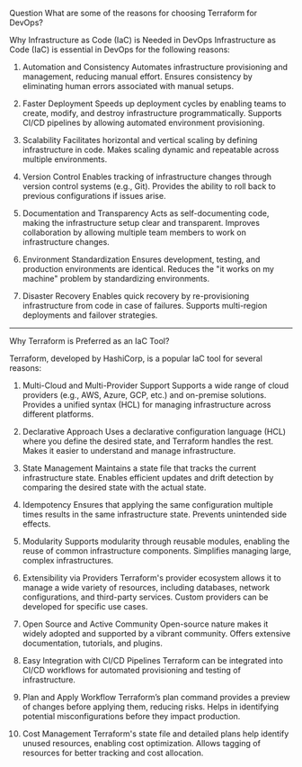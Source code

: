 Question
What are some of the reasons for choosing Terraform for DevOps?


Why Infrastructure as Code (IaC) is Needed in DevOps
Infrastructure as Code (IaC) is essential in DevOps for the following reasons:

1. Automation and Consistency
Automates infrastructure provisioning and management, reducing manual effort.
Ensures consistency by eliminating human errors associated with manual setups.

2. Faster Deployment
Speeds up deployment cycles by enabling teams to create, modify, and destroy infrastructure programmatically.
Supports CI/CD pipelines by allowing automated environment provisioning.

3. Scalability
Facilitates horizontal and vertical scaling by defining infrastructure in code.
Makes scaling dynamic and repeatable across multiple environments.

4. Version Control
Enables tracking of infrastructure changes through version control systems (e.g., Git).
Provides the ability to roll back to previous configurations if issues arise.

5. Documentation and Transparency
Acts as self-documenting code, making the infrastructure setup clear and transparent.
Improves collaboration by allowing multiple team members to work on infrastructure changes.

6. Environment Standardization
Ensures development, testing, and production environments are identical.
Reduces the "it works on my machine" problem by standardizing environments.

7. Disaster Recovery
Enables quick recovery by re-provisioning infrastructure from code in case of failures.
Supports multi-region deployments and failover strategies.

---

Why Terraform is Preferred as an IaC Tool?

Terraform, developed by HashiCorp, is a popular IaC tool for several reasons:

1. Multi-Cloud and Multi-Provider Support
Supports a wide range of cloud providers (e.g., AWS, Azure, GCP, etc.) and on-premise solutions.
Provides a unified syntax (HCL) for managing infrastructure across different platforms.

2. Declarative Approach
Uses a declarative configuration language (HCL) where you define the desired state, and Terraform handles the rest.
Makes it easier to understand and manage infrastructure.

3. State Management
Maintains a state file that tracks the current infrastructure state.
Enables efficient updates and drift detection by comparing the desired state with the actual state.

4. Idempotency
Ensures that applying the same configuration multiple times results in the same infrastructure state.
Prevents unintended side effects.

5. Modularity
Supports modularity through reusable modules, enabling the reuse of common infrastructure components.
Simplifies managing large, complex infrastructures.

6. Extensibility via Providers
Terraform's provider ecosystem allows it to manage a wide variety of resources, including databases, network configurations, and third-party services.
Custom providers can be developed for specific use cases.

7. Open Source and Active Community
Open-source nature makes it widely adopted and supported by a vibrant community.
Offers extensive documentation, tutorials, and plugins.

8. Easy Integration with CI/CD Pipelines
Terraform can be integrated into CI/CD workflows for automated provisioning and testing of infrastructure.

9. Plan and Apply Workflow
Terraform’s plan command provides a preview of changes before applying them, reducing risks.
Helps in identifying potential misconfigurations before they impact production.

10. Cost Management
Terraform's state file and detailed plans help identify unused resources, enabling cost optimization.
Allows tagging of resources for better tracking and cost allocation.

